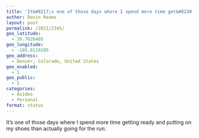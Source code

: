 ```yaml
---
title: 'It&#8217;s one of those days where I spend more time get&#8230;'
author: Devin Reams
layout: post
permalink: /2011/2345/
geo_latitude:
  - 39.7626405
geo_longitude:
  - -105.0119105
geo_address:
  - Denver, Colorado, United States
geo_enabled:
  - 1
geo_public:
  - 1
categories:
  - Asides
  - Personal
format: status
---
```

It&#8217;s one of those days where I spend more time getting ready and putting on my shoes than actually going for the run.